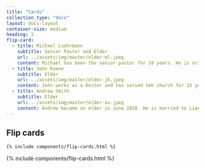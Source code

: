 ```yaml
---
title: "Cards"
collection_type: "docs"
layout: docs-layout
container-size: medium
heading: 2
flip-card:
  - title: Michael Luehrmann
    subtitle: Senior Pastor and Elder
    url: ../assets/img/master/elder-ml.jpeg
    content: Michael has been the senior pastor for 10 years. He is orignially from Texus, USA. He is married to Emily and they have 7 children.
  - title: John Keene
    subtitle: Elder
    url: ../assets/img/master/elder-jk.jpeg
    content: John works as a Doctor and has served teh church for 15 years as an elder. He is married to Emily and has 3 children. 
  - title: Andrew Smith
    subtitle: Elder
    url: ../assets/img/master/elder-as.jpeg
    content: Andrew became an elder in June 2020. He is married to Lianna and they have 2 daughters.
---
```


## Flip cards

~~~ html
{% include components/flip-cards.html %}
~~~

{% include components/flip-cards.html %}

